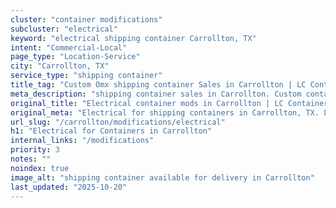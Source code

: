 ```yaml
---
cluster: "container modifications"
subcluster: "electrical"
keyword: "electrical shipping container Carrollton, TX"
intent: "Commercial-Local"
page_type: "Location-Service"
city: "Carrollton, TX"
service_type: "shipping container"
title_tag: "Custom Omx shipping container Sales in Carrollton | LC Container"
meta_description: "shipping container sales in Carrollton. Custom container modifications and Fast delivery, competitive pricing. Serving modifications area. Quote ID: 57D. Call (214) 524-4168 for your free quote today."
original_title: "Electrical container mods in Carrollton | LC Container"
original_meta: "Electrical for shipping containers in Carrollton, TX. Local fabrication & pro install. LC Container — Since 2003. Get a quote."
url_slug: "/carrollton/modifications/electrical"
h1: "Electrical for Containers in Carrollton"
internal_links: "/modifications"
priority: 3
notes: ""
noindex: true
image_alt: "shipping container available for delivery in Carrollton"
last_updated: "2025-10-20"
---
```


<!-- TODO: Add unique city/inventory copy, images, and internal links here. -->

